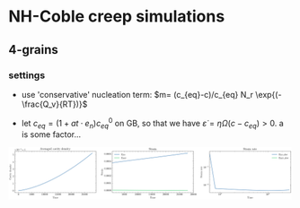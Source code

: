 # NH-Coble creep simulations

## 4-grains

### settings

* use 'conservative' nucleation term: $m= (c_{eq}-c)/c_{eq} N_r \exp{(-\frac{Q_v}{RT})}$

* let $c_{eq}=(1+a t\cdot e_n)c_{eq}^0$ on GB, so that we have
 $\dot{\varepsilon}=\eta\Omega(c-c_{eq})>0$. a is some factor...

![block](./post/4grains_conserv_periodic_bc_2.png)

